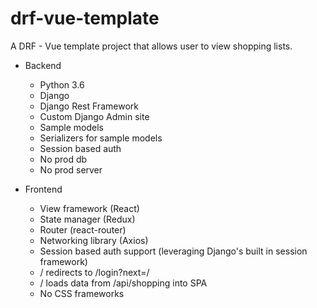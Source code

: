 # drf-vue-template
A DRF - Vue template project that allows user to view shopping lists.

* Backend
  * Python 3.6
  * Django
  * Django Rest Framework
  * Custom Django Admin site
  * Sample models
  * Serializers for sample models
  * Session based auth
  * No prod db
  * No prod server
    
* Frontend
  * View framework (React)
  * State manager (Redux)
  * Router (react-router)
  * Networking library (Axios)
  * Session based auth support (leveraging Django's built in session framework)
  * / redirects to /login?next=/
  * / loads data from /api/shopping into SPA
  * No CSS frameworks
